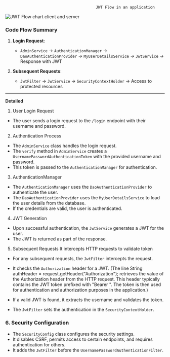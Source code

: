                                             JWT Flow in an application
<img src="https://github.com/user-attachments/assets/96db2f70-0d80-405c-bc90-6a81e3b38866" alt="JWT Flow chart client and server">

### Code Flow Summary
1. **Login Request**:
   - `AdminService` -> `AuthenticationManager` -> `DaoAuthenticationProvider` -> `MyUserDetailsService` -> `JwtService` -> Response with JWT

2. **Subsequent Requests**:
   - `JwtFilter` -> `JwtService` -> `SecurityContextHolder` -> Access to protected resources

-----------------------------------------------------------------------------------------------------------------------------------------------

   **Detailed**
1. User Login Request
- The user sends a login request to the `/login` endpoint with their username and password.
  
2. Authentication Process
- The `AdminService` class handles the login request.
- The `verify` method in `AdminService` creates a `UsernamePasswordAuthenticationToken` with the provided username and password.
- This token is passed to the `AuthenticationManager` for authentication.

3. AuthenticationManager
- The `AuthenticationManager` uses the `DaoAuthenticationProvider` to authenticate the user.
- The `DaoAuthenticationProvider` uses the `MyUserDetailsService` to load the user details from the database.
- If the credentials are valid, the user is authenticated.

4. JWT Generation
- Upon successful authentication, the `JwtService` generates a JWT for the user.
- The JWT is returned as part of the response.

5. Subsequent Requests
It intercepts HTTP requests to validate token  
- For any subsequent requests, the `JwtFilter` intercepts the request.
- It checks the `Authorization` header for a JWT.
  (The line String authHeader = request.getHeader("Authorization");
   retrieves the value of the Authorization header from the HTTP request.
  This header typically contains the JWT token prefixed with "Bearer ".
   The token is then used for authentication and authorization purposes in the application.)

- If a valid JWT is found, it extracts the username and validates the token.
- The `JwtFilter` sets the authentication in the `SecurityContextHolder`.

### 6. Security Configuration
- The `SecurityConfig` class configures the security settings.
- It disables CSRF, permits access to certain endpoints, and requires authentication for others.
- It adds the `JwtFilter` before the `UsernamePasswordAuthenticationFilter`.


